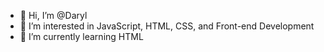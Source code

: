 - 👋 Hi, I’m @Daryl
- 👀 I’m interested in JavaScript, HTML, CSS, and Front-end Development
- 🌱 I’m currently learning HTML

<!---
DarylDpro/DarylDpro is a ✨ special ✨ repository because its `README.md` (this file) appears on your GitHub profile.
You can click the Preview link to take a look at your changes.
--->
